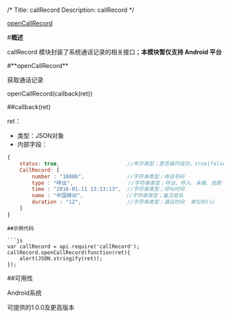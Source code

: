 /*
Title: callRecord
Description: callRecord
*/

<div class="outline">

[openCallRecord](#a1)

</div>

#**概述**

callRecord 模块封装了系统通话记录的相关接口；**本模块暂仅支持 Android 平台**

<div id="a1"></div>
#**openCallRecord**

获取通话记录

openCallRecord(callback(ret))

##callback(ret)

ret：

- 类型：JSON对象
- 内部字段：


```js
{
    status: true,                      //布尔类型；是否操作成功，true|false
    CallRecord: [
        number : "10086",              //字符串类型；电话号码
        type : "呼出",                  //字符串类型；呼出、呼入、未接、挂断
        time : "2016-01-11 13:13:13",  //字符串类型；呼叫时间
        name : "中国移动",              //字符串类型；备注姓名 
        duration : "12",               //字符串类型；通话时间  单位秒(s)
    ]
}
```

```
##示例代码

```js
var callRecord = api.require('callRecord');	
callRecord.openCallRecord(function(ret){
	alert(JSON.stringify(ret));
});
```

##可用性

Android系统

可提供的1.0.0及更高版本